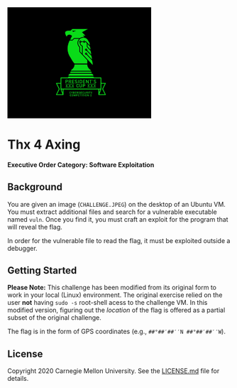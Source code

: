 <img src="../../logo.png" height="250px">

# Thx 4 Axing
#### Executive Order Category: Software Exploitation

## Background
You are given an image (`CHALLENGE.JPEG`) on the desktop of an Ubuntu VM.
You must extract additional files and search for a vulnerable executable
named `vuln`. Once you find it, you must craft an exploit for the program
that will reveal the flag.

In order for the vulnerable file to read the flag, it must be exploited
outside a debugger.

## Getting Started
**Please Note:** This challenge has been modified from its original form to
work in your local (Linux) environment. The original exercise relied on the
user **not** having `sudo -s` root-shell acess to the challenge VM. In this
modified version, figuring out the *location* of the flag is offered as a
partial subset of the original challenge.

The flag is in the form of GPS coordinates (e.g., `##°##′##′′N ##°##′##′′W`).

## License
Copyright 2020 Carnegie Mellon University. See the [LICENSE.md](../../LICENSE.md) file for details.